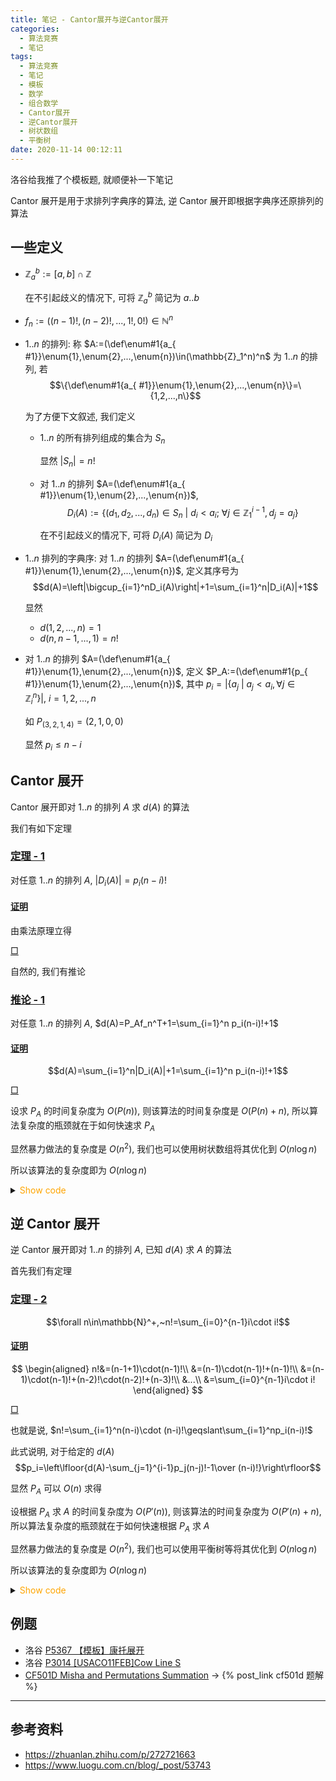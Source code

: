 ```yaml
---
title: 笔记 - Cantor展开与逆Cantor展开
categories:
  - 算法竞赛
  - 笔记
tags:
  - 算法竞赛
  - 笔记
  - 模板
  - 数学
  - 组合数学
  - Cantor展开
  - 逆Cantor展开
  - 树状数组
  - 平衡树
date: 2020-11-14 00:12:11
---
```


洛谷给我推了个模板题, 就顺便补一下笔记

Cantor 展开是用于求排列字典序的算法, 逆 Cantor 展开即根据字典序还原排列的算法

<!-- more -->

## 一些定义

- $\mathbb{Z}_a^b:=[a,b]\cap\mathbb{Z}$

  在不引起歧义的情况下, 可将 $\mathbb{Z}_a^b$ 简记为 $a..b$

- $f_n:=((n-1)!,(n-2)!,...,1!,0!)\in\mathbb{N}^n$
- $1..n$ 的排列: 称 $A:=(\def\enum#1{a_{ #1}}\enum{1},\enum{2},...,\enum{n})\in(\mathbb{Z}_1^n)^n$ 为 $1..n$ 的排列, 若
  $$\{\def\enum#1{a_{ #1}}\enum{1},\enum{2},...,\enum{n}\}=\{1,2,...,n\}$$

  为了方便下文叙述, 我们定义

  - $1..n$ 的所有排列组成的集合为 $S_n$

    显然 $|S_n|=n!$

  - 对 $1..n$ 的排列 $A=(\def\enum#1{a_{ #1}}\enum{1},\enum{2},...,\enum{n})$,
    $$D_i(A):=\{(d_1,d_2,...,d_n)\in S_n~|~d_i<a_i;~\forall j\in \mathbb{Z}_1^{i-1}, d_j=a_j\}$$

    在不引起歧义的情况下, 可将 $D_i(A)$ 简记为 $D_i$

- $1..n$ 排列的字典序: 对 $1..n$ 的排列 $A=(\def\enum#1{a_{ #1}}\enum{1},\enum{2},...,\enum{n})$, 定义其序号为
  $$d(A)=\left|\bigcup_{i=1}^nD_i(A)\right|+1=\sum_{i=1}^n|D_i(A)|+1$$

  显然

  - $d(1,2,...,n)=1$
  - $d(n,n-1,...,1)=n!$

- 对 $1..n$ 的排列 $A=(\def\enum#1{a_{ #1}}\enum{1},\enum{2},...,\enum{n})$, 定义 $P_A:=(\def\enum#1{p_{ #1}}\enum{1},\enum{2},...,\enum{n})$, 其中 $p_i=|\{a_j~|~a_j<a_i,\forall j\in\mathbb{Z}_i^n\}|,~i=1,2,...,n$

  如 $P_{(3,2,1,4)}=(2,1,0,0)$

  显然 $p_i\leqslant n-i$

## Cantor 展开

Cantor 展开即对 $1..n$ 的排列 $A$ 求 $d(A)$ 的算法

我们有如下定理

### <a href="#end-t-1" id="t-1">定理 - 1</a>

对任意 $1..n$ 的排列 $A$, $|D_i(A)|=p_i(n-i)!$

#### <a href="#t-1" id="p-t-1">证明</a>

由乘法原理立得

<a href="#p-t-1" id="end-t-1">$\Box$</a>

自然的, 我们有推论

### <a href="#end-ifr-1" id="ifr-1">推论 - 1</a>

对任意 $1..n$ 的排列 $A$, $d(A)=P_Af_n^T+1=\sum_{i=1}^n p_i(n-i)!+1$

#### <a href="#ifr-1" id="p-ifr-1">证明</a>

$$d(A)=\sum_{i=1}^n|D_i(A)|+1=\sum_{i=1}^n p_i(n-i)!+1$$

<a href="#p-ifr-1" id="end-ifr-1">$\Box$</a>

设求 $P_A$ 的时间复杂度为 $O(P(n))$, 则该算法的时间复杂度是 $O(P(n)+n)$, 所以算法复杂度的瓶颈就在于如何快速求 $P_A$

显然暴力做法的复杂度是 $O(n^2)$, 我们也可以使用树状数组将其优化到 $O(n\log n)$

所以该算法的复杂度即为 $O(n\log n)$

<details>
<summary><font color='orange'>Show code</font></summary>

{% include_code lang:cpp cantor-exp/Cantor_expansion.hpp %}

</details>

## 逆 Cantor 展开

逆 Cantor 展开即对 $1..n$ 的排列 $A$, 已知 $d(A)$ 求 $A$ 的算法

首先我们有定理

### <a href="#end-t-2" id="t-2">定理 - 2</a>

$$\forall n\in\mathbb{N}^+,~n!=\sum_{i=0}^{n-1}i\cdot i!$$

#### <a href="#t-2" id="p-t-2">证明</a>

$$
\begin{aligned}
  n!&=(n-1+1)\cdot(n-1)!\\
  &=(n-1)\cdot(n-1)!+(n-1)!\\
  &=(n-1)\cdot(n-1)!+(n-2)!\cdot(n-2)!+(n-3)!\\
  &...\\
  &=\sum_{i=0}^{n-1}i\cdot i!
\end{aligned}
$$

<a href="#p-t-2" id="end-t-2">$\Box$</a>

也就是说, $n!=\sum_{i=1}^n(n-i)\cdot (n-i)!\geqslant\sum_{i=1}^np_i(n-i)!$

此式说明, 对于给定的 $d(A)$
$$p_i=\left\lfloor{d(A)-\sum_{j=1}^{i-1}p_j(n-j)!-1\over (n-i)!}\right\rfloor$$

显然 $P_A$ 可以 $O(n)$ 求得

设根据 $P_A$ 求 $A$ 的时间复杂度为 $O(P'(n))$, 则该算法的时间复杂度为 $O(P'(n)+n)$, 所以算法复杂度的瓶颈就在于如何快速根据 $P_A$ 求 $A$

显然暴力做法的复杂度是 $O(n^2)$, 我们也可以使用平衡树等将其优化到 $O(n\log n)$

所以该算法的复杂度即为 $O(n\log n)$

<details>
<summary><font color='orange'>Show code</font></summary>

{% include_code lang:cpp cantor-exp/inverse_Cantor_expansion.hpp %}

</details>

## 例题

- 洛谷 [P5367 【模板】康托展开](https://www.luogu.com.cn/problem/P5367)
- 洛谷 [P3014 [USACO11FEB]Cow Line S](https://www.luogu.com.cn/problem/P3014)
- [CF501D Misha and Permutations Summation](https://codeforces.com/problemset/problem/501/D) -> {% post_link cf501d 题解 %}

---

## 参考资料

- <https://zhuanlan.zhihu.com/p/272721663>
- <https://www.luogu.com.cn/blog/_post/53743>
